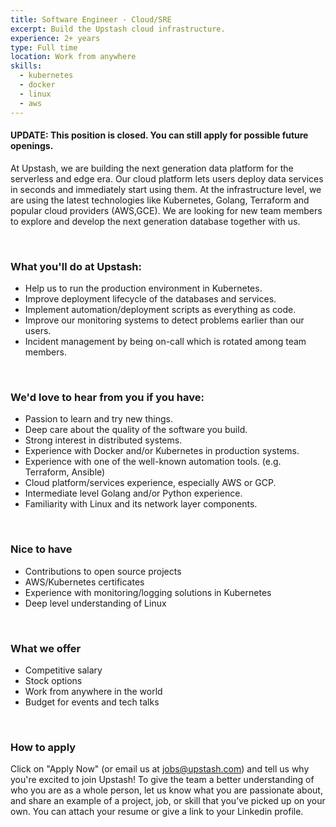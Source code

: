 ```yaml
---
title: Software Engineer - Cloud/SRE
excerpt: Build the Upstash cloud infrastructure.
experience: 2+ years
type: Full time
location: Work from anywhere
skills:
  - kubernetes
  - docker
  - linux
  - aws
---
```



#### UPDATE: This position is closed. You can still apply for possible future openings.


At Upstash, we are building the next generation data platform for the serverless and edge era.
Our cloud platform lets users deploy data services in seconds and immediately start using them.
At the infrastructure level, we are using the latest technologies like Kubernetes, Golang, Terraform and popular cloud providers (AWS,GCE).
We are looking for new team members to explore and develop the next generation database together with us.

<br/>

### What you'll do at Upstash:
- Help us to run the production environment in Kubernetes.
- Improve deployment lifecycle of the databases and services.
- Implement automation/deployment scripts as everything as code.
- Improve our monitoring systems to detect problems earlier than our users.
- Incident management by being on-call which is rotated among team members.


<br/>

### We'd love to hear from you if you have:
- Passion to learn and try new things.
- Deep care about the quality of the software you build.
- Strong interest in distributed systems.
- Experience with Docker and/or Kubernetes in production systems.
- Experience with one of the well-known automation tools. (e.g. Terraform, Ansible)
- Cloud platform/services experience, especially AWS or GCP.
- Intermediate level Golang and/or Python experience.
- Familiarity with Linux and its network layer components.

<br/>

### Nice to have
- Contributions to open source projects
- AWS/Kubernetes certificates
- Experience with monitoring/logging solutions in Kubernetes
- Deep level understanding of Linux

<br/>

### What we offer

- Competitive salary
- Stock options
- Work from anywhere in the world
- Budget for events and tech talks

<br/>

### How to apply

Click on "Apply Now" (or email us at jobs@upstash.com) and tell us why you're excited to join Upstash! To give the team a better understanding of who you are as a whole person, let us know what you are passionate about, and share an example of a project, job, or skill that you’ve picked up on your own. You can attach your resume or give a link to your Linkedin profile.
